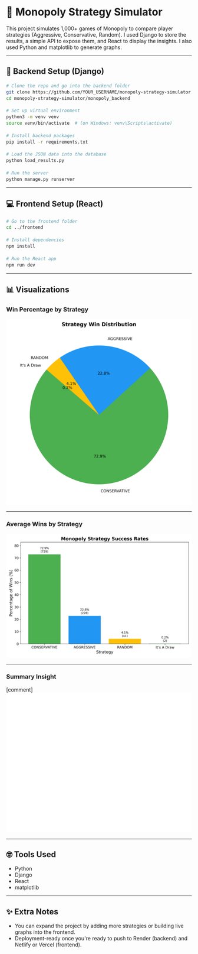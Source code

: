 
# 🧠 Monopoly Strategy Simulator

This project simulates 1,000+ games of Monopoly to compare player strategies (Aggressive, Conservative, Random). I used Django to store the results, a simple API to expose them, and React to display the insights. I also used Python and matplotlib to generate graphs.

---

## 🔧 Backend Setup (Django)

```bash
# Clone the repo and go into the backend folder
git clone https://github.com/YOUR_USERNAME/monopoly-strategy-simulator.git
cd monopoly-strategy-simulator/monopoly_backend

# Set up virtual environment
python3 -m venv venv
source venv/bin/activate  # (on Windows: venv\Scripts\activate)

# Install backend packages
pip install -r requirements.txt

# Load the JSON data into the database
python load_results.py

# Run the server
python manage.py runserver
```

---

## 💻 Frontend Setup (React)

```bash
# Go to the frontend folder
cd ../frontend

# Install dependencies
npm install

# Run the React app
npm run dev
```

---

## 📊 Visualizations

### Win Percentage by Strategy
![Pie Chart](monopoly_strategy_pie_chart.png)

---

### Average Wins by Strategy
![Bar Chart](monopoly_strategy_bar_chart.png)

---

### Summary Insight
[comment]![Success Chart](monopoly_strategy_success.png)

---

## 🤓 Tools Used

- Python
- Django
- React
- matplotlib

---

## ✨ Extra Notes

- You can expand the project by adding more strategies or building live graphs into the frontend.
- Deployment-ready once you're ready to push to Render (backend) and Netlify or Vercel (frontend).

